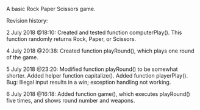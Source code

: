 A basic Rock Paper Scissors game.

Revision history:

2 July 2018 @18:10:
Created and tested function computerPlay(). This function randomly returns Rock, Paper, or Scissors.

4 July 2018 @20:38:
Created function playRound(), which plays one round of the game.

5 July 2018 @23:20:
Modified function playRound() to be somewhat shorter.
Added helper function capitalize().
Added function playerPlay().
Bug: Illegal input results in a win; exception handling not working.

6 July 2018 @16:18:
Added function game(), which executes playRound() five times, and shows round number and weapons.